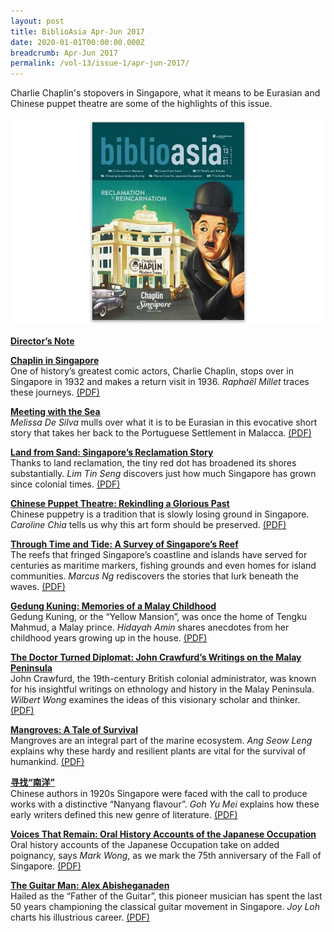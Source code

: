 ```yaml
---
layout: post
title: BiblioAsia Apr-Jun 2017
date: 2020-01-01T00:00:00.000Z
breadcrumb: Apr-Jun 2017
permalink: /vol-13/issue-1/apr-jun-2017/
---
```

Charlie Chaplin's stopovers in Singapore, what it means to be Eurasian and Chinese puppet theatre are some of the highlights of this issue.

<img src="/images/Vol-13-issue-1/vol13_iss1.JPG">  

**[Director’s Note](/vol-13/issue-1/apr-jun-2017/directors-note)**

**[Chaplin in Singapore](/vol-13/issue-1/apr-jun-2017/chaplininsingapore)** <br>
One of history’s greatest comic actors, Charlie Chaplin, stops over in Singapore in 1932 and makes a return visit in 1936. *Raphaël Millet* traces these journeys. [(PDF)](/files/pdf/vol-13/v13-issue1_Chaplin.pdf)

**[Meeting with the Sea](/vol-13/issue-1/apr-jun-2017/meetingwiththesea)** <br>
*Melissa De Silva* mulls over what it is to be Eurasian in this evocative short story that takes her back to the Portuguese Settlement in Malacca. [(PDF)](/files/pdf/vol-13/v13-issue1_Sea.pdf)

**[Land from Sand: Singapore’s Reclamation Story](/vol-13/issue-1/apr-jun-2017/land-from-sand)** <br>
Thanks to land reclamation, the tiny red dot has broadened its shores substantially. *Lim Tin Seng* discovers just how much Singapore has grown since colonial times. [(PDF)](/files/pdf/vol-13/v13-issue1_Land.pdf)

**[Chinese Puppet Theatre: Rekindling a Glorious Past](/vol-13/issue-1/apr-jun-2017/chinesepuppettheatre)** <br>
Chinese puppetry is a tradition that is slowly losing ground in Singapore. *Caroline Chia* tells us why this art form should be preserved. [(PDF)](/files/pdf/vol-13/v13-issue1_Puppet.pdf)

**[Through Time and Tide: A Survey of Singapore’s Reef](/vol-13/issue-1/apr-jun-2017/through-time-and-tide)** <br>
The reefs that fringed Singapore’s coastline and islands have served for centuries as maritime markers, fishing grounds and even homes for island communities. *Marcus Ng* rediscovers the stories that lurk beneath the waves. [(PDF)](/files/pdf/vol-13/v13-issue1_Time.pdf)

**[Gedung Kuning: Memories of a Malay Childhood](/vol-13/issue-1/apr-jun-2017/gedung-kuning)** <br>
Gedung Kuning, or the “Yellow Mansion”, was once the home of Tengku Mahmud, a Malay prince. *Hidayah Amin* shares anecdotes from her childhood years growing up in the house. 
[(PDF)](/files/pdf/vol-13/v13-issue1_Gedung.pdf)

**[The Doctor Turned Diplomat: John Crawfurd’s Writings on the Malay Peninsula](/vol-13/issue-1/apr-jun-2017/doctorturneddiplomat)** <br>
John Crawfurd, the 19th-century British colonial administrator, was known for his insightful writings on ethnology and history in the Malay Peninsula. *Wilbert Wong* examines the ideas of this visionary scholar and thinker. [(PDF)](/files/pdf/vol-13/v13-issue1_Doctor.pdf)

**[Mangroves: A Tale of Survival](/vol-13/issue-1/apr-jun-2017/mangroves)** <br>
Mangroves are an integral part of the marine ecosystem. *Ang Seow Leng* explains why these hardy and resilient plants are vital for the survival of humankind. [(PDF)](/files/pdf/vol-13/v13-issue1_Mangroves.pdf)

**[寻找“南洋”](/vol-13/issue-1/apr-jun-2017/nanyang-flavour)** <br>
Chinese authors in 1920s Singapore were faced with the call to produce works with a distinctive “Nanyang flavour”. *Goh Yu Mei* explains how these early writers defined this new genre of literature. 
[(PDF)](/files/pdf/vol-13/v13-issue1_Chinese.pdf)

**[Voices That Remain: Oral History Accounts of the Japanese Occupation](/vol-13/issue-1/apr-jun-2017/voices-that-remain)** <br>
Oral history accounts of the Japanese Occupation take on added poignancy, says *Mark Wong*, as we mark the 75th anniversary of the Fall of Singapore. [(PDF)](/files/pdf/vol-13/v13-issue1_Voices.pdf)

**[The Guitar Man: Alex Abisheganaden](/vol-13/issue-1/apr-jun-2017/guitar-man)** <br>
Hailed as the “Father of the Guitar”, this pioneer musician has spent the last 50 years championing the classical guitar movement in Singapore. *Joy Loh* charts his illustrious career. [(PDF)](/files/pdf/vol-13/v13-issue1_Guitar.pdf)
